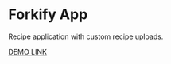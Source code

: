 # Forkify App

Recipe application with custom recipe uploads.

[DEMO LINK](https://alyona-forkify-app.netlify.app/)
